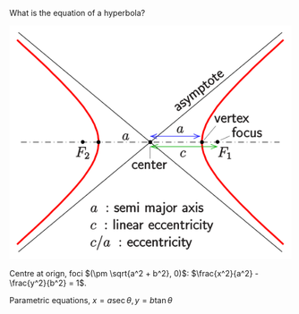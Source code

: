 What is the equation of a hyperbola?
<!--question-->

![Hyperbola Graph](images/Hyperbel-def-ass-e.svg)

Centre at orign, foci $(\pm \sqrt{a^2 + b^2}, 0)$: $\frac{x^2}{a^2} - \frac{y^2}{b^2} = 1$.

Parametric equations, $x = a \sec \theta, y = b \tan \theta$
